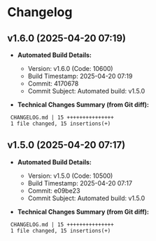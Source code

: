 # Changelog

## v1.6.0 (2025-04-20 07:19)

* **Automated Build Details:**
    * Version: v1.6.0 (Code: 10600)
    * Build Timestamp: 2025-04-20 07:19
    * Commit: 4170678
    * Commit Subject: Automated build: v1.5.0

* **Technical Changes Summary (from Git diff):**
```
 CHANGELOG.md | 15 +++++++++++++++
 1 file changed, 15 insertions(+)
```


## v1.5.0 (2025-04-20 07:17)

* **Automated Build Details:**
    * Version: v1.5.0 (Code: 10500)
    * Build Timestamp: 2025-04-20 07:17
    * Commit: e09be23
    * Commit Subject: Automated build: v1.5.0

* **Technical Changes Summary (from Git diff):**
```
 CHANGELOG.md | 15 +++++++++++++++
 1 file changed, 15 insertions(+)
```
